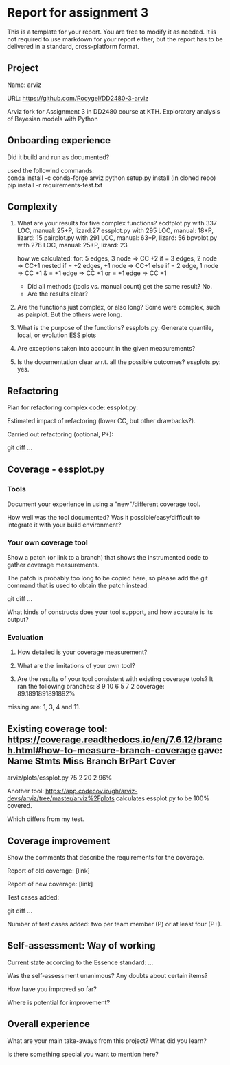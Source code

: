 # Report for assignment 3

This is a template for your report. You are free to modify it as needed.
It is not required to use markdown for your report either, but the report
has to be delivered in a standard, cross-platform format.

## Project

Name: arviz

URL: https://github.com/Rocygel/DD2480-3-arviz

Arviz fork for Assignment 3 in DD2480 course at KTH. Exploratory analysis of Bayesian models with Python

## Onboarding experience

Did it build and run as documented?

used the followind commands:  
conda install -c conda-forge arviz
python setup.py install (in cloned repo)
pip install -r requirements-test.txt


## Complexity

1. What are your results for five complex functions?
   ecdfplot.py with 337 LOC, manual: 25+P, lizard:27
   essplot.py with 295 LOC, manual: 18+P, lizard: 15
   pairplot.py with 291 LOC, manual: 63+P, lizard: 56
   bpvplot.py with 278 LOC, manual: 25+P, lizard: 23

   how we calculated:
      for: 5 edges, 3 node => CC +2 
      if = 3 edges, 2 node => CC+1
         nested if  = +2 edges, +1 node => CC+1
      else if = 2 edge, 1 node => CC +1
      & = +1 edge => CC +1
      or = +1 edge => CC +1

   * Did all methods (tools vs. manual count) get the same result?
      No.
   * Are the results clear?

2. Are the functions just complex, or also long?
   Some were complex, such as pairplot. But the others were long.
3. What is the purpose of the functions?
   essplots.py: Generate quantile, local, or evolution ESS plots
4. Are exceptions taken into account in the given measurements?
5. Is the documentation clear w.r.t. all the possible outcomes?
   essplots.py: yes.

## Refactoring

Plan for refactoring complex code:
essplot.py:


Estimated impact of refactoring (lower CC, but other drawbacks?).

Carried out refactoring (optional, P+):

git diff ...

## Coverage - essplot.py

### Tools

Document your experience in using a "new"/different coverage tool.

How well was the tool documented? Was it possible/easy/difficult to
integrate it with your build environment?

### Your own coverage tool

Show a patch (or link to a branch) that shows the instrumented code to
gather coverage measurements.

The patch is probably too long to be copied here, so please add
the git command that is used to obtain the patch instead:

git diff ...

What kinds of constructs does your tool support, and how accurate is
its output?

### Evaluation

1. How detailed is your coverage measurement?

2. What are the limitations of your own tool?

3. Are the results of your tool consistent with existing coverage tools?
It ran the following branches:
8
9
10
6
5
7
2
coverage: 89.1891891891892% 

missing are:
1, 3, 4 and 11.

Existing coverage tool: https://coverage.readthedocs.io/en/7.6.12/branch.html#how-to-measure-branch-coverage
gave: Name                     Stmts   Miss Branch BrPart  Cover
----------------------------------------------------------
arviz/plots/essplot.py      75      2     20      2    96%

Another tool:
https://app.codecov.io/gh/arviz-devs/arviz/tree/master/arviz%2Fplots
calculates essplot.py to be 100% covered.

Which differs from my test.

## Coverage improvement

Show the comments that describe the requirements for the coverage.

Report of old coverage: [link]

Report of new coverage: [link]



Test cases added:

git diff ...

Number of test cases added: two per team member (P) or at least four (P+).


## Self-assessment: Way of working

Current state according to the Essence standard: ...

Was the self-assessment unanimous? Any doubts about certain items?

How have you improved so far?

Where is potential for improvement?

## Overall experience

What are your main take-aways from this project? What did you learn?

Is there something special you want to mention here?
